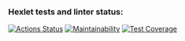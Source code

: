 ### Hexlet tests and linter status:
[![Actions Status](https://github.com/Wenn911/frontend-project-lvl3/workflows/hexlet-check/badge.svg)](https://github.com/Wenn911/frontend-project-lvl3/actions)
[![Maintainability](https://api.codeclimate.com/v1/badges/37c65199d3118c5cb2b7/maintainability)](https://codeclimate.com/github/Wenn911/frontend-project-lvl3/maintainability)
[![Test Coverage](https://api.codeclimate.com/v1/badges/37c65199d3118c5cb2b7/test_coverage)](https://codeclimate.com/github/Wenn911/frontend-project-lvl3/test_coverage)